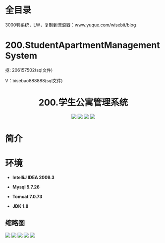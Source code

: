 # 全目录

3000套系统，LW，复制到流浪器：www.yuque.com/wisebit/blog
# 200.StudentApartmentManagementSystem

<p>抠: 206157502(sql文件)</p>
<p>V：bisebao888888(sql文件)</p>

<p><h1 align="center">200.学生公寓管理系统</h1></p>


<p align="center">
	<img src="https://img.shields.io/badge/jdk-1.8-orange.svg"/>
    <img src="https://img.shields.io/badge/spring-5.x-lightgrey.svg"/>
    <img src="https://img.shields.io/badge/springMVC-3.x-blue.svg"/>
    <img src="https://img.shields.io/badge/mybatis-5.x-yellow.svg"/>
</p>

# 简介
>
> 

# 环境

- <b>IntelliJ IDEA 2009.3</b>

- <b>Mysql 5.7.26</b>

- <b>Tomcat 7.0.73</b>

- <b>JDK 1.8</b>




## 缩略图

![](https://bitwise.oss-cn-heyuan.aliyuncs.com/2024/9/10/aa6ac935-c015-4ca1-a429-a3f99d5d508d.png)
![](https://bitwise.oss-cn-heyuan.aliyuncs.com/2024/9/10/8432e010-43cd-40e9-b129-653dbdcb85b9.png)
![](https://bitwise.oss-cn-heyuan.aliyuncs.com/2024/9/10/75beab76-fe7b-465a-b0d4-c3f324b376a6.png)
![](https://bitwise.oss-cn-heyuan.aliyuncs.com/2024/9/10/fef6dc5c-b885-4419-8ce3-4eb240be0fa4.png)
![](https://bitwise.oss-cn-heyuan.aliyuncs.com/2024/9/10/40dd0f29-fe7e-451f-b3a4-2cdf57a5f39d.png)


